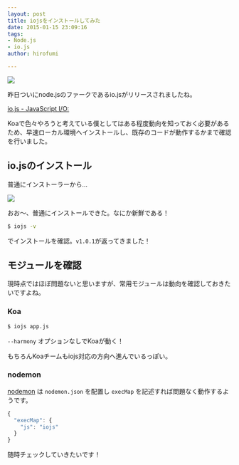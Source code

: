 ```yaml
---
layout: post
title: iojsをインストールしてみた
date: 2015-01-15 23:09:16
tags:
- Node.js
- io.js
author: hirofumi

---
```

![](/2015/01/15/iojsをインストールしてみた/1.png)

昨日ついにnode.jsのファークであるio.jsがリリースされましたね。

[io.js - JavaScript I/O:](https://iojs.org/)

Koaで色々やろうと考えている僕としてはある程度動向を知っておく必要があるため、早速ローカル環境へインストールし、既存のコードが動作するかまで確認を行いました。

## io.jsのインストール

普通にインストーラーから…

![](/2015/01/15/iojsをインストールしてみた/2.png)

おお～、普通にインストールできた。なにか新鮮である！

```bash
$ iojs -v
```

でインストールを確認。`v1.0.1`が返ってきました！

## モジュールを確認

現時点ではほぼ問題ないと思いますが、常用モジュールは動向を確認しておきたいですよね。

### Koa

```bash
$ iojs app.js
```

`--harmony` オプションなしでKoaが動く！

もちろんKoaチームもiojs対応の方向へ進んでいるっぽい。

### nodemon

[nodemon](http://nodemon.io/) は `nodemon.json` を配置し `execMap` を記述すれば問題なく動作するようです。

```javascript
{
  "execMap": {
    "js": "iojs"
  }
}
```

随時チェックしていきたいです！